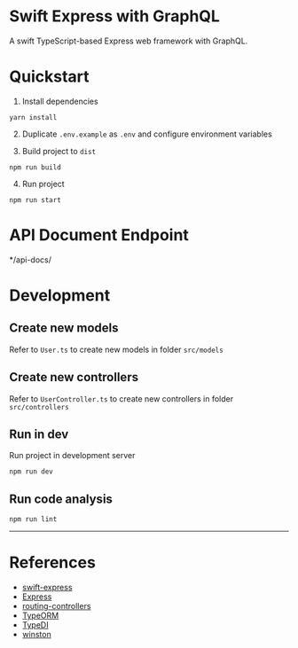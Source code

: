 # Swift Express with GraphQL

A swift TypeScript-based Express web framework with GraphQL.

# Quickstart

1. Install dependencies

```shell
yarn install
```

2. Duplicate `.env.example` as `.env` and configure environment variables

3. Build project to `dist`

```shell
npm run build
```

4. Run project

```shell
npm run start
```

# API Document Endpoint

*/api-docs/

# Development

## Create new models

Refer to `User.ts` to create new models in folder `src/models`

## Create new controllers

Refer to `UserController.ts` to create new controllers in folder `src/controllers`

## Run in dev

Run project in development server

```shell
npm run dev
```

## Run code analysis

```shell
npm run lint
```

---

# References

- [swift-express](https://github.com/yepengding/swift-express)
- [Express](https://expressjs.com/)
- [routing-controllers](https://github.com/typestack/routing-controllers)
- [TypeORM](https://typeorm.io/)
- [TypeDI](https://github.com/typestack/typedi)
- [winston](https://github.com/winstonjs/winston)
